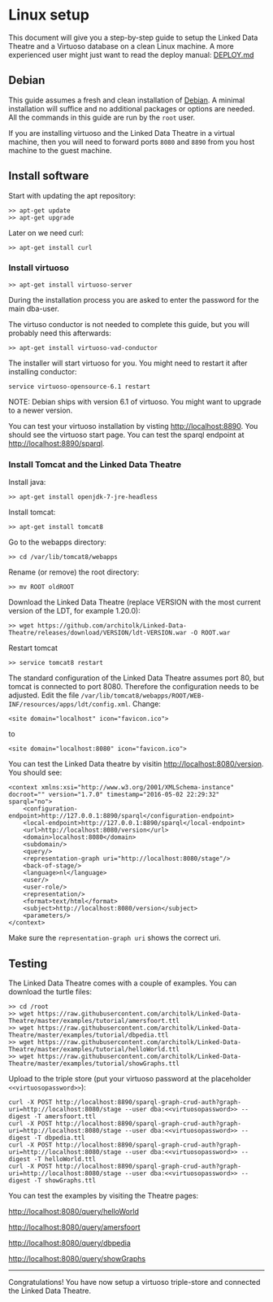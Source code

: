 # Linux setup
This document will give you a step-by-step guide to setup the Linked Data Theatre and a Virtuoso database on a clean Linux machine. A more experienced user might just want to read the deploy manual: [DEPLOY.md](DEPLOY.md)

## Debian
This guide assumes a fresh and clean installation of [Debian](https://www.debian.org). A minimal installation will suffice and no additional packages or options are needed. All the commands in this guide are run by the `root` user.

If you are installing virtuoso and the Linked Data Theatre in a virtual machine, then you will need to forward ports `8080` and `8890` from you host machine to the guest machine.

## Install software
Start with updating the apt repository:
```
>> apt-get update
>> apt-get upgrade
```

Later on we need curl:
```
>> apt-get install curl
```

### Install virtuoso
```
>> apt-get install virtuoso-server
```
During the installation process you are asked to enter the password for the main dba-user.

The virtuso conductor is not needed to complete this guide, but you will probably need this afterwards:
```
>> apt-get install virtuoso-vad-conductor
```

The installer will start virtuoso for you. You might need to restart it after installing conductor:
```
service virtuoso-opensource-6.1 restart
```
NOTE: Debian ships with version 6.1 of virtuoso. You might want to upgrade to a newer version.

You can test your virtuoso installation by visting [http://localhost:8890](http://localhost:8890). You should see the virtuoso start page. You can test the sparql endpoint at [http://localhost:8890/sparql](http://localhost:8890/sparql).

### Install Tomcat and the Linked Data Theatre
Install java:
```
>> apt-get install openjdk-7-jre-headless
```

Install tomcat:
```
>> apt-get install tomcat8
```
Go to the webapps directory:
```
>> cd /var/lib/tomcat8/webapps
```
Rename (or remove) the root directory:
```
>> mv ROOT oldROOT
```

Download the Linked Data Theatre (replace VERSION with the most current version of the LDT, for example 1.20.0):
```
>> wget https://github.com/architolk/Linked-Data-Theatre/releases/download/VERSION/ldt-VERSION.war -O ROOT.war
```

Restart tomcat
```
>> service tomcat8 restart
```
The standard configuration of the Linked Data Theatre assumes port 80, but tomcat is connected to port 8080. Therefore the configuration needs to be adjusted. Edit the file `/var/lib/tomcat8/webapps/ROOT/WEB-INF/resources/apps/ldt/config.xml`. Change:
```
<site domain="localhost" icon="favicon.ico">
```
to
```
<site domain="localhost:8080" icon="favicon.ico">
```
You can test the Linked Data theatre by visitin [http://localhost:8080/version](http://localhost:8080/version). You should see:
```
<context xmlns:xsi="http://www.w3.org/2001/XMLSchema-instance" docroot="" version="1.7.0" timestamp="2016-05-02 22:29:32" sparql="no">
	<configuration-endpoint>http://127.0.0.1:8890/sparql</configuration-endpoint>
	<local-endpoint>http://127.0.0.1:8890/sparql</local-endpoint>
	<url>http://localhost:8080/version</url>
	<domain>localhost:8080</domain>
	<subdomain/>
	<query/>
	<representation-graph uri="http://localhost:8080/stage"/>
	<back-of-stage/>
	<language>nl</language>
	<user/>
	<user-role/>
	<representation/>
	<format>text/html</format>
	<subject>http://localhost:8080/version</subject>
	<parameters/>
</context>
```
Make sure the `representation-graph uri` shows the correct uri.

## Testing
The Linked Data Theatre comes with a couple of examples. You can download the turtle files:
```
>> cd /root
>> wget https://raw.githubusercontent.com/architolk/Linked-Data-Theatre/master/examples/tutorial/amersfoort.ttl
>> wget https://raw.githubusercontent.com/architolk/Linked-Data-Theatre/master/examples/tutorial/dbpedia.ttl
>> wget https://raw.githubusercontent.com/architolk/Linked-Data-Theatre/master/examples/tutorial/helloWorld.ttl
>> wget https://raw.githubusercontent.com/architolk/Linked-Data-Theatre/master/examples/tutorial/showGraphs.ttl
```

Upload to the triple store (put your virtuoso password at the placeholder `<<virtuosopassword>>`):
```
curl -X POST http://localhost:8890/sparql-graph-crud-auth?graph-uri=http://localhost:8080/stage --user dba:<<virtuosopassword>> --digest -T amersfoort.ttl
curl -X POST http://localhost:8890/sparql-graph-crud-auth?graph-uri=http://localhost:8080/stage --user dba:<<virtuosopassword>> --digest -T dbpedia.ttl
curl -X POST http://localhost:8890/sparql-graph-crud-auth?graph-uri=http://localhost:8080/stage --user dba:<<virtuosopassword>> --digest -T helloWorld.ttl
curl -X POST http://localhost:8890/sparql-graph-crud-auth?graph-uri=http://localhost:8080/stage --user dba:<<virtuosopassword>> --digest -T showGraphs.ttl
```
You can test the examples by visiting the Theatre pages:

[http://localhost:8080/query/helloWorld](http://localhost:8080/query/helloWorld)

[http://localhost:8080/query/amersfoort](http://localhost:8080/query/amersfoort)

[http://localhost:8080/query/dbpedia](http://localhost:8080/query/dbpedia)

[http://localhost:8080/query/showGraphs](http://localhost:8080/query/showGraphs)

---
Congratulations! You have now setup a virtuoso triple-store and connected the Linked Data Theatre.
